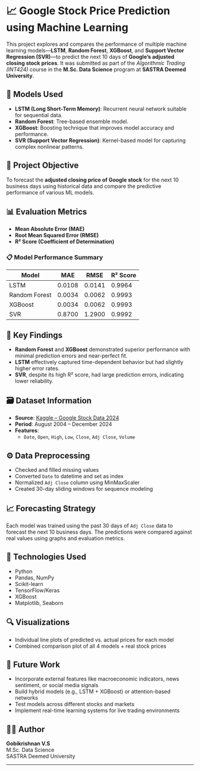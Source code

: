 # 📈 Google Stock Price Prediction using Machine Learning

This project explores and compares the performance of multiple machine learning models—**LSTM**, **Random Forest**, **XGBoost**, and **Support Vector Regression (SVR)**—to predict the next 10 days of **Google’s adjusted closing stock prices**. It was submitted as part of the *Algorithmic Trading (INT424)* course in the **M.Sc. Data Science** program at **SASTRA Deemed University**.

## 🧠 Models Used

- **LSTM (Long Short-Term Memory)**: Recurrent neural network suitable for sequential data.
- **Random Forest**: Tree-based ensemble model.
- **XGBoost**: Boosting technique that improves model accuracy and performance.
- **SVR (Support Vector Regression)**: Kernel-based model for capturing complex nonlinear patterns.

## 🎯 Project Objective

To forecast the **adjusted closing price of Google stock** for the next 10 business days using historical data and compare the predictive performance of various ML models.

## 📊 Evaluation Metrics

- **Mean Absolute Error (MAE)**
- **Root Mean Squared Error (RMSE)**
- **R² Score (Coefficient of Determination)**

### 📋 Model Performance Summary

| Model         | MAE     | RMSE    | R² Score |
|---------------|---------|---------|----------|
| LSTM          | 0.0108  | 0.0141  | 0.9964   |
| Random Forest | 0.0034  | 0.0062  | 0.9993   |
| XGBoost       | 0.0034  | 0.0062  | 0.9993   |
| SVR           | 0.8700  | 1.2900  | 0.9992   |

## 📌 Key Findings

- **Random Forest** and **XGBoost** demonstrated superior performance with minimal prediction errors and near-perfect fit.
- **LSTM** effectively captured time-dependent behavior but had slightly higher error rates.
- **SVR**, despite its high R² score, had large prediction errors, indicating lower reliability.

## 🗃 Dataset Information

- **Source**: [Kaggle – Google Stock Data 2024](https://www.kaggle.com/)
- **Period**: August 2004 – December 2024
- **Features**:
  - `Date`, `Open`, `High`, `Low`, `Close`, `Adj Close`, `Volume`

## ⚙️ Data Preprocessing

- Checked and filled missing values
- Converted `Date` to datetime and set as index
- Normalized `Adj Close` column using MinMaxScaler
- Created 30-day sliding windows for sequence modeling

## 📈 Forecasting Strategy

Each model was trained using the past 30 days of `Adj Close` data to forecast the next 10 business days. The predictions were compared against real values using graphs and evaluation metrics.

## 🧰 Technologies Used

- Python
- Pandas, NumPy
- Scikit-learn
- TensorFlow/Keras
- XGBoost
- Matplotlib, Seaborn

## 🔍 Visualizations

- Individual line plots of predicted vs. actual prices for each model
- Combined comparison plot of all 4 models + real stock prices

## 🚀 Future Work

- Incorporate external features like macroeconomic indicators, news sentiment, or social media signals
- Build hybrid models (e.g., LSTM + XGBoost) or attention-based networks
- Test models across different stocks and markets
- Implement real-time learning systems for live trading environments

## 👨‍🎓 Author

**Gobikrishnan V.S**  
M.Sc. Data Science  
SASTRA Deemed University  

---

